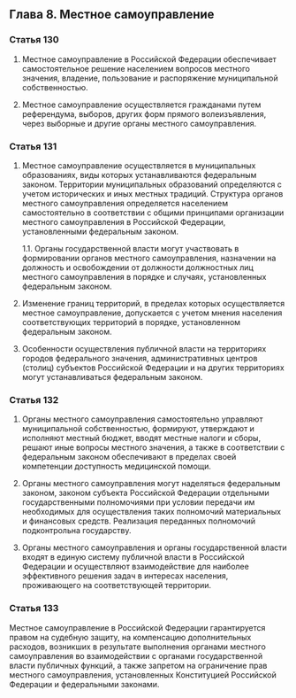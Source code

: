 ## Глава 8. Местное самоуправление ##

### Статья 130 ###

1. Местное самоуправление в Российской Федерации обеспечивает самостоятельное решение населением 
вопросов местного значения, владение, пользование и распоряжение муниципальной собственностью.

2. Местное самоуправление осуществляется гражданами путем референдума, выборов, других форм прямого 
волеизъявления, через выборные и другие органы местного самоуправления.

### Статья 131 ###

1. Местное самоуправление осуществляется в муниципальных образованиях, виды которых устанавливаются 
федеральным законом. Территории муниципальных образований определяются с учетом исторических и иных 
местных традиций. Структура органов местного самоуправления определяется населением самостоятельно 
в соответствии с общими принципами организации местного самоуправления в Российской Федерации, 
установленными федеральным законом.

	1.1. Органы государственной власти могут участвовать в формировании органов местного 
	самоуправления, назначении на должность и освобождении от должности должностных лиц местного 
	самоуправления в порядке и случаях, установленных федеральным законом.

2. Изменение границ территорий, в пределах которых осуществляется местное самоуправление, 
допускается с учетом мнения населения соответствующих территорий в порядке, установленном 
федеральным законом.

3. Особенности осуществления публичной власти на территориях городов федерального значения, 
административных центров (столиц) субъектов Российской Федерации и на других территориях могут 
устанавливаться федеральным законом.

### Статья 132 ###

1. Органы местного самоуправления самостоятельно управляют муниципальной собственностью, формируют, 
утверждают и исполняют местный бюджет, вводят местные налоги и сборы, решают иные вопросы местного 
значения, а также в соответствии с федеральным законом обеспечивают в пределах своей компетенции 
доступность медицинской помощи.

2. Органы местного самоуправления могут наделяться федеральным законом, законом субъекта Российской 
Федерации отдельными государственными полномочиями при условии передачи им необходимых для 
осуществления таких полномочий материальных и финансовых средств. Реализация переданных полномочий 
подконтрольна государству.

3. Органы местного самоуправления и органы государственной власти входят в единую систему публичной 
власти в Российской Федерации и осуществляют взаимодействие для наиболее эффективного решения задач 
в интересах населения, проживающего на соответствующей территории.

### Статья 133 ###

Местное самоуправление в Российской Федерации гарантируется правом на судебную защиту, на 
компенсацию дополнительных расходов, возникших в результате выполнения органами местного 
самоуправления во взаимодействии с органами государственной власти публичных функций, а также 
запретом на ограничение прав местного самоуправления, установленных Конституцией Российской 
Федерации и федеральными законами.